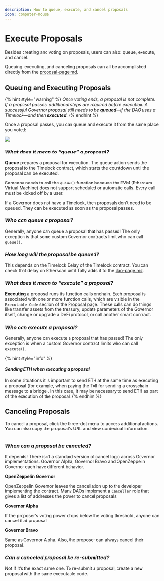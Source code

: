 ```yaml
---
description: How to queue, execute, and cancel proposals
icon: computer-mouse
---
```


# Execute Proposals

Besides creating and voting on proposals, users can also: queue, execute, and cancel.

Queuing, executing, and canceling proposals can all be accomplished directly from the [proposal-page.md](../../../tally-features/navigating-the-tally-platform/proposal-page.md "mention").

## Queuing and Executing Proposals

{% hint style="warning" %}
_Once voting ends, a proposal is not complete. If a proposal passes, additional steps are required before execution. A successful Governor proposal still needs to be **queued**—if the DAO uses a Timelock—and then **executed**._
{% endhint %}

Once a proposal passes, you can queue and execute it from the same place you voted:

![](https://p434.p1.n0.cdn.getcloudapp.com/items/llugw09k/b6741915-c668-406e-83f1-0de5a6ad0d9c.jpg?v=706969e0024d71df04d581d9add0096e)

### _What does it mean to “queue” a proposal?_

**Queue** prepares a proposal for execution. The queue action sends the proposal to the Timelock contract, which starts the countdown until the proposal can be executed.

Someone needs to call the  `queue()` function because the EVM (Ethereum Virtual Machine) does not support scheduled or automatic calls. Every call must be kicked off by a user.

If a Governor does not have a Timelock, then proposals don’t need to be queued. They can be executed as soon as the proposal passes.

### _Who can queue a proposal?_

Generally, anyone can queue a proposal that has passed! The only exception is that some custom Governor contracts limit who can call `queue()`.

### _How long will the proposal be queued?_

This depends on the Timelock Delay of the Timelock contract. You can check that delay on Etherscan until Tally adds it to the [dao-page.md](../../../tally-features/navigating-the-tally-platform/dao-page.md "mention").

### _What does it mean to “execute” a proposal?_

**Executing** a proposal runs its function calls onchain. Each proposal is associated with one or more function calls, which are visible in the `Executable Code` section of the [Proposal page](../../../tally-features/navigating-the-tally-platform/proposal-page.md). These calls can do things like transfer assets from the treasury, update parameters of the Governor itself, change or upgrade a DeFi protocol, or call another smart contract.

### _Who can execute a proposal?_

Generally, anyone can execute a proposal that has passed! The only exception is when a custom Governor contract limits who can call `execute()`.

{% hint style="info" %}
#### _Sending ETH when executing a proposal_

In some situations it is important to send ETH at the same time as executing a proposal (for example, when paying the Toll for sending a crosschain message to a bridge). In this case, it may be necessary to send ETH as part of the execution of the proposal.
{% endhint %}

## Canceling Proposals

To cancel a proposal, click the three-dot menu to access additional actions. You can also copy the proposal's URL and view contextual information.

<figure><img src="https://p434.p1.n0.cdn.getcloudapp.com/items/E0uRPy90/f9fa4b65-08c5-4f0c-9971-fe7ef4308be8.jpg?v=e790800cb7f502c072447917bd021510" alt=""><figcaption></figcaption></figure>

### _When can a proposal be canceled?_

It depends! There isn’t a standard version of cancel logic across Governor implementations. Governor Alpha, Governor Bravo and OpenZeppelin Governor each have different behavior.

**OpenZeppelin Governor**

OpenZeppelin Governor leaves the cancellation up to the developer implementing the contract. Many DAOs implement a `Canceller` role that gives a list of addresses the power to cancel proposals.

**Governor Alpha**

If the proposer’s voting power drops below the voting threshold, anyone can cancel that proposal.

**Governor Bravo**

Same as Governor Alpha. Also, the proposer can always cancel their proposal.

### _Can a canceled proposal be re-submitted?_

Not if it’s the exact same one. To re-submit a proposal, create a new proposal with the same executable code.
